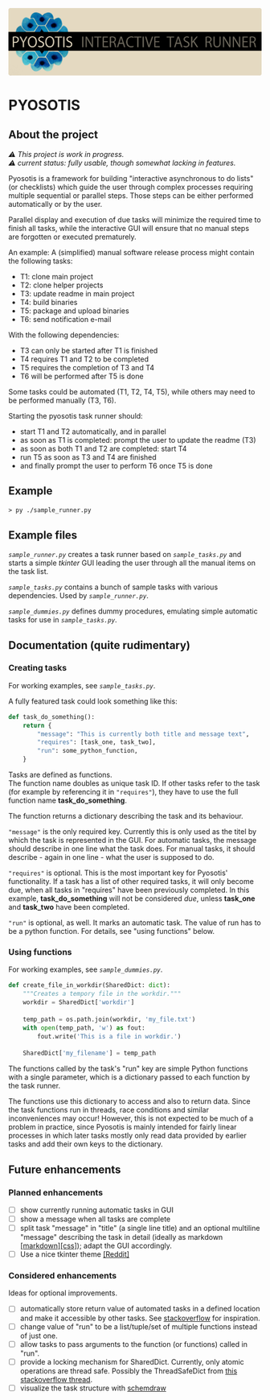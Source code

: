 [![PYOSOTIS](./assets/pyosotis_banner.png)](https://github.com/piepero/pyosotis)
# PYOSOTIS

## About the project

_⚠ This project is work in progress._  
_⚠ current status: fully usable, though somewhat lacking in features._

Pyosotis is a framework for building "interactive asynchronous to do lists" (or checklists) which guide the user through complex processes requiring multiple sequential or parallel steps.
Those steps can be either performed automatically or by the user.

Parallel display and execution of due tasks will minimize the required time to finish all tasks, while the interactive GUI will ensure that no manual steps are forgotten or executed prematurely.

An example: A (simplified) manual software release process might contain the following tasks:
- T1: clone main project
- T2: clone helper projects
- T3: update readme in main project
- T4: build binaries
- T5: package and upload binaries
- T6: send notification e-mail

With the following dependencies:
- T3 can only be started after T1 is finished
- T4 requires T1 and T2 to be completed
- T5 requires the completion of T3 and T4
- T6 will be performed after T5 is done

Some tasks could be automated (T1, T2, T4, T5), while others may need to be performed manually (T3, T6).

Starting the pyosotis task runner should:
- start T1 and T2 automatically, and in parallel
- as soon as T1 is completed: prompt the user to update the readme (T3)
- as soon as both T1 and T2 are completed: start T4
- run T5 as soon as T3 and T4 are finished
- and finally prompt the user to perform T6 once T5 is done

## Example

```shell
> py ./sample_runner.py
```
## Example files

_```sample_runner.py```_ creates a task runner based on _```sample_tasks.py```_ and starts a simple _tkinter_ GUI leading the user through all the manual items on the task list.

_```sample_tasks.py```_ contains a bunch of sample tasks with various dependencies. Used by _```sample_runner.py```_.

_```sample_dummies.py```_ defines dummy procedures, emulating simple automatic tasks for use in _```sample_tasks.py```_.


## Documentation (quite rudimentary)

### Creating tasks

For working examples, see _```sample_tasks.py```_.

A fully featured task could look something like this:
```python
def task_do_something():
    return {
        "message": "This is currently both title and message text",
        "requires": [task_one, task_two],
        "run": some_python_function,
    }
```

Tasks are defined as functions.  
The function name doubles as unique task ID. If other tasks refer to the task (for example by referencing it in ```"requires"```), they have to use the full function name __task_do_something__.

The function returns a dictionary describing the task and its behaviour.

```"message"``` is the only required key. Currently this is only used as the titel by which the task is represented in the GUI. For automatic tasks, the message should describe in one line what the task does. For manual tasks, it should describe - again in one line - what the user is supposed to do.

```"requires"``` is optional. This is the most important key for Pyosotis' functionality. If a task has a list of other required tasks, it will only become due, when all tasks in "requires" have been previously completed. In this example, __task_do_something__ will not be considered _due_, unless __task_one__ and __task_two__ have been completed.

```"run"``` is optional, as well. It marks an automatic task. The value of run has to be a python function. For details, see "using functions" below.

### Using functions

For working examples, see _```sample_dummies.py```_.

```python
def create_file_in_workdir(SharedDict: dict):
    """Creates a tempory file in the workdir."""
    workdir = SharedDict['workdir']

    temp_path = os.path.join(workdir, 'my_file.txt')
    with open(temp_path, 'w') as fout:
        fout.write('This is a file in workdir.')
    
    SharedDict['my_filename'] = temp_path
```

The functions called by the task's "run" key are simple Python functions with a single parameter, which is a dictionary passed to each function by the task runner.

The functions use this dictionary to access and also to return data. Since the task functions run in threads, race conditions and similar inconveniences may occur! However, this is not expected to be much of a problem in practice, since Pyosotis is mainly intended for fairly linear processes in which later tasks mostly only read data provided by earlier tasks and add their own keys to the dictionary.
## Future enhancements
### Planned enhancements

- [ ] show currently running automatic tasks in GUI
- [ ] show a message when all tasks are complete
- [ ] split task "message" in "title" (a single line title) and an optional multiline "message" describing the task in detail (ideally as markdown [[markdown]](https://pypi.org/project/Markdown/)[[css]](https://markdowncss.github.io/)); adapt the GUI accordingly.
- [ ] Use a nice tkinter theme [[Reddit]](https://www.reddit.com/r/Python/comments/lps11c/how_to_make_tkinter_look_modern_how_to_use_themes/)

### Considered enhancements

Ideas for optional improvements.

- [ ] automatically store return value of automated tasks in a defined location and make it accessible by other tasks. See [stackoverflow](https://stackoverflow.com/questions/6893968/how-to-get-the-return-value-from-a-thread) for inspiration.
- [ ] change value of "run" to be a list/tuple/set of multiple functions instead of just one.
- [ ] allow tasks to pass arguments to the function (or functions) called in "run".
- [ ] provide a locking mechanism for SharedDict. Currently, only atomic operations are thread safe. Possibly the ThreadSafeDict from [this stackoverflow thread](https://stackoverflow.com/questions/1312331/using-a-global-dictionary-with-threads-in-python).
- [ ] visualize the task structure with [schemdraw](https://SchemDraw.readthedocs.io/en/latest/)